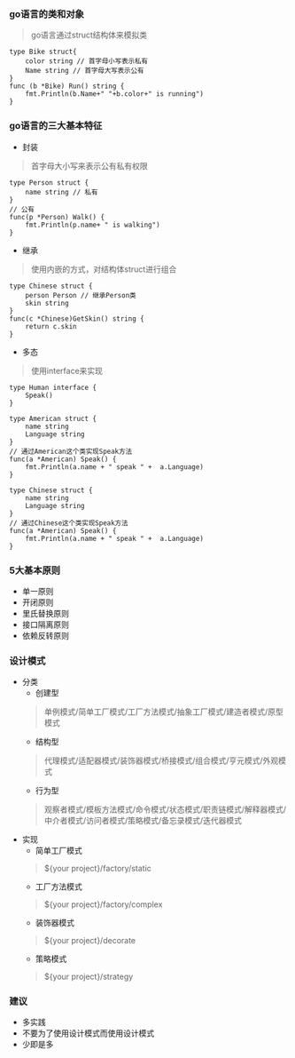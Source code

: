 ### go语言的类和对象
> go语言通过struct结构体来模拟类
```
type Bike struct{
    color string // 首字母小写表示私有
    Name string // 首字母大写表示公有
}
func (b *Bike) Run() string {
    fmt.Println(b.Name+" "+b.color+" is running")
}
```
### go语言的三大基本特征
+ 封装
> 首字母大小写来表示公有私有权限
```
type Person struct {
    name string // 私有
}
// 公有
func(p *Person) Walk() {
    fmt.Println(p.name+ " is walking") 
}

```

+ 继承
> 使用内嵌的方式，对结构体struct进行组合
```
type Chinese struct {
    person Person // 继承Person类
    skin string
}
func(c *Chinese)GetSkin() string {
    return c.skin
}

```

+ 多态
> 使用interface来实现
```
type Human interface {
    Speak()
}

type American struct {
    name string
    Language string
}
// 通过American这个类实现Speak方法
func(a *American) Speak() {
    fmt.Println(a.name + " speak " +  a.Language)
}

type Chinese struct {
    name string
    Language string
}
// 通过Chinese这个类实现Speak方法
func(a *American) Speak() {
    fmt.Println(a.name + " speak " +  a.Language)
}
```

### 5大基本原则
+ 单一原则
+ 开闭原则
+ 里氏替换原则
+ 接口隔离原则
+ 依赖反转原则

### 设计模式
+ 分类
    + 创建型
    > 单例模式/简单工厂模式/工厂方法模式/抽象工厂模式/建造者模式/原型模式
    + 结构型
    > 代理模式/适配器模式/装饰器模式/桥接模式/组合模式/亨元模式/外观模式
    + 行为型
    > 观察者模式/模板方法模式/命令模式/状态模式/职责链模式/解释器模式/中介者模式/访问者模式/策略模式/备忘录模式/迭代器模式
+ 实现
    + 简单工厂模式
    > ${your project}/factory/static
    + 工厂方法模式
    > ${your project}/factory/complex
    + 装饰器模式
    > ${your project}/decorate
    + 策略模式
    > ${your project}/strategy

### 建议
+ 多实践
+ 不要为了使用设计模式而使用设计模式
+ 少即是多

